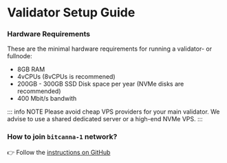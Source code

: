 # Validator Setup Guide
### Hardware Requirements
These are the minimal hardware requirements for running a validator- or fullnode:

* 8GB RAM
* 4vCPUs (8vCPUs is recommened)
* 200GB - 300GB SSD Disk space per year (NVMe disks are recommended)
* 400 Mbit/s bandwith

::: info NOTE
Please avoid cheap VPS providers for your main validator. We advise to use a shared dedicated server or a high-end NVMe VPS.
:::

### How to join `bitcanna-1` network?
👉 Follow the [instructions on GitHub](https://github.com/BitCannaGlobal/bcna#how-to-join-bitcanna-1-chain)
